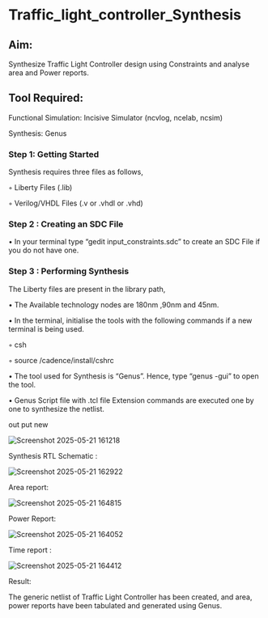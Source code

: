 # Traffic_light_controller_Synthesis

## Aim:

Synthesize Traffic Light Controller design using Constraints and analyse area and Power reports.

## Tool Required:

Functional Simulation: Incisive Simulator (ncvlog, ncelab, ncsim)

Synthesis: Genus

### Step 1: Getting Started

Synthesis requires three files as follows,

◦ Liberty Files (.lib)

◦ Verilog/VHDL Files (.v or .vhdl or .vhd)

### Step 2 : Creating an SDC File

•	In your terminal type “gedit input_constraints.sdc” to create an SDC File if you do not have one.

### Step 3 : Performing Synthesis

The Liberty files are present in the library path,

• The Available technology nodes are 180nm ,90nm and 45nm.

• In the terminal, initialise the tools with the following commands if a new terminal is being used.

◦ csh

◦ source /cadence/install/cshrc

• The tool used for Synthesis is “Genus”. Hence, type “genus -gui” to open the tool.

• Genus Script file with .tcl file Extension commands are executed one by one to synthesize the netlist.

out put new

![Screenshot 2025-05-21 161218](https://github.com/user-attachments/assets/a8ee637a-2f3a-4a34-a0de-232454e0dbb6)


Synthesis RTL Schematic :

![Screenshot 2025-05-21 162922](https://github.com/user-attachments/assets/86abe621-8279-4002-a99e-8a0a102a94de)


Area report:

![Screenshot 2025-05-21 164815](https://github.com/user-attachments/assets/7b356ab0-9dd1-4e7c-9155-08c44f64798a)



Power Report:

![Screenshot 2025-05-21 164052](https://github.com/user-attachments/assets/5954e954-70bc-46d8-98b9-15129dbc4530)

Time report :

![Screenshot 2025-05-21 164412](https://github.com/user-attachments/assets/34a82508-c88b-40dd-93e0-376455ba4dee)



Result:

The generic netlist of Traffic Light Controller has been created, and area, power reports have been tabulated and generated using Genus.
